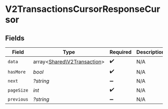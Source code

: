 # V2TransactionsCursorResponseCursor


## Fields

| Field                                                               | Type                                                                | Required                                                            | Description                                                         | Example                                                             |
| ------------------------------------------------------------------- | ------------------------------------------------------------------- | ------------------------------------------------------------------- | ------------------------------------------------------------------- | ------------------------------------------------------------------- |
| `data`                                                              | array<[Shared\V2Transaction](../../Models/Shared/V2Transaction.md)> | :heavy_check_mark:                                                  | N/A                                                                 |                                                                     |
| `hasMore`                                                           | *bool*                                                              | :heavy_check_mark:                                                  | N/A                                                                 | false                                                               |
| `next`                                                              | *?string*                                                           | :heavy_minus_sign:                                                  | N/A                                                                 |                                                                     |
| `pageSize`                                                          | *int*                                                               | :heavy_check_mark:                                                  | N/A                                                                 | 15                                                                  |
| `previous`                                                          | *?string*                                                           | :heavy_minus_sign:                                                  | N/A                                                                 | YXVsdCBhbmQgYSBtYXhpbXVtIG1heF9yZXN1bHRzLol=                        |